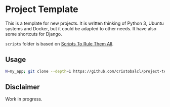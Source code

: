 Project Template
================

This is a template for new projects. It is written thinking of Python 3, Ubuntu
systems and Docker, but it could be adapted to other needs. It have also some
shortcuts for Django.

`scripts` folder is based on [Scripts To Rule Them All](https://github.com/github/scripts-to-rule-them-all).

Usage
-----

```bash
N=my_app; git clone --depth=1 https://github.com/cristobalcl/project-template.git $N && rm -rf $N/.git
```

Disclaimer
----------

Work in progress.
